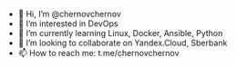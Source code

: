 - 👋 Hi, I’m @chernovchernov
- 👀 I’m interested in DevOps
- 🌱 I’m currently learning Linux, Docker, Ansible, Python
- 💞️ I’m looking to collaborate on Yandex.Cloud, Sberbank
- 📫 How to reach me: t.me/chernovchernov

<!---
chernovchernov/chernovchernov is a ✨ special ✨ repository because its `README.md` (this file) appears on your GitHub profile.
You can click the Preview link to take a look at your changes.
--->
